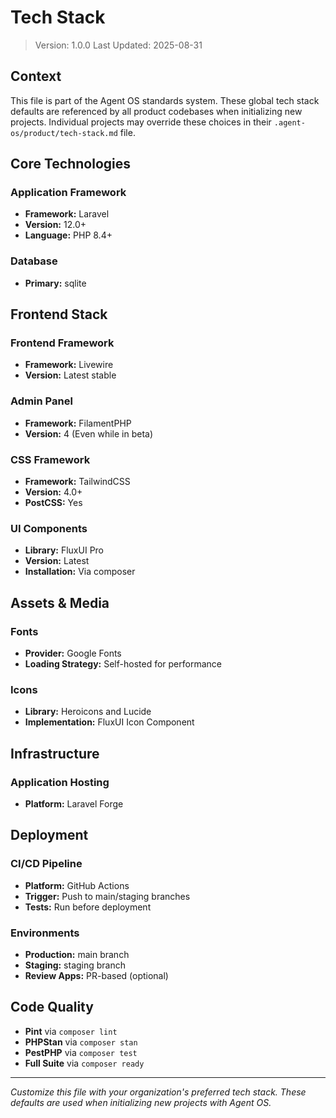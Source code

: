 # Tech Stack

> Version: 1.0.0
> Last Updated: 2025-08-31

## Context

This file is part of the Agent OS standards system. These global tech stack defaults are referenced by all product codebases when initializing new projects. Individual projects may override these choices in their `.agent-os/product/tech-stack.md` file.

## Core Technologies

### Application Framework
- **Framework:** Laravel
- **Version:** 12.0+
- **Language:** PHP 8.4+

### Database
- **Primary:** sqlite

## Frontend Stack

### Frontend Framework
- **Framework:** Livewire
- **Version:** Latest stable

### Admin Panel
- **Framework:** FilamentPHP
- **Version:** 4 (Even while in beta)

### CSS Framework
- **Framework:** TailwindCSS
- **Version:** 4.0+
- **PostCSS:** Yes

### UI Components
- **Library:** FluxUI Pro
- **Version:** Latest
- **Installation:** Via composer

## Assets & Media

### Fonts
- **Provider:** Google Fonts
- **Loading Strategy:** Self-hosted for performance

### Icons
- **Library:** Heroicons and Lucide
- **Implementation:** FluxUI Icon Component

## Infrastructure

### Application Hosting
- **Platform:** Laravel Forge

## Deployment

### CI/CD Pipeline
- **Platform:** GitHub Actions
- **Trigger:** Push to main/staging branches
- **Tests:** Run before deployment

### Environments
- **Production:** main branch
- **Staging:** staging branch
- **Review Apps:** PR-based (optional)

## Code Quality
- **Pint** via `composer lint`
- **PHPStan** via `composer stan`
- **PestPHP** via `composer test`
- **Full Suite** via `composer ready`

---

*Customize this file with your organization's preferred tech stack. These defaults are used when initializing new projects with Agent OS.*
